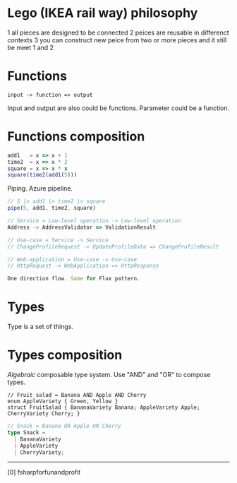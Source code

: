 # Lego (IKEA rail way) philosophy
1 all pieces are designed to be connected
2 peices are reusable in differenct contexts
3 you can construct new peice from two or more pieces and it still be meet 1 and 2

# Functions

```
input -> function => output
```

Input and output are also could be functions.
Parameter could be a function.

# Functions composition

```js
add1   = x => x + 1
time2  = x => x * 2
square = x => x * x
square(time2(add1(5)))
```

Piping. Azure pipeline.

```js
// 5 |> add1 |> time2 |> square
pipe(5, add1, time2, square)
```

```js
// Service = Low-level operation -> Low-level operation
Address -> AddressValidator => ValidationResult

// Use-case = Service -> Service
// ChangeProfileRequest -> UpdateProfileData => ChangeProfileResult

// Web-application = Use-case -> Use-case
// HttpRequest -> WebApplication => HttpResponse

One direction flow. Same for Flux pattern.

```

# Types

Type is a set of things.

# Types composition

_Algebraic_ composable type system. Use "AND" and "OR" to compose types.

```charp
// Fruit salad = Banana AND Apple AND Cherry
enum AppleVariety { Green, Yellow }
struct FruitSalad { BananaVariety Banana; AppleVariety Apple; CherryVariety Cherry; }
```

```ts
// Snack = Banana OR Apple OR Cherry
type Snack =
  | BananaVariety
  | AppleVariety
  | CherryVariety;
```

----

[0] fsharpforfunandprofit
